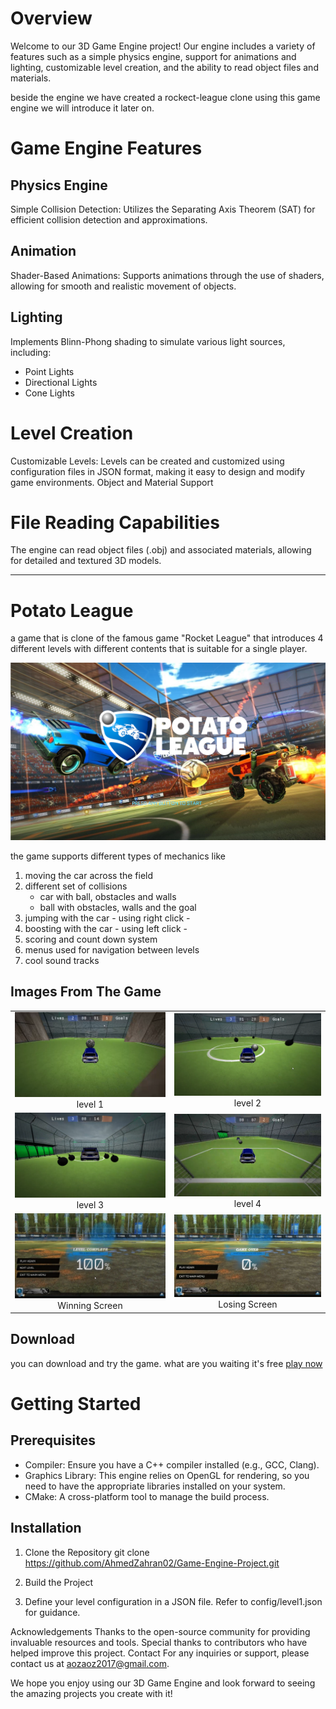 # Overview
Welcome to our 3D Game Engine project! Our engine includes a variety of features such as a simple physics engine, support for animations and lighting, customizable level creation, and the ability to read object files and materials.

beside the engine we have created a rockect-league clone using this game engine we will introduce it later on.

# Game Engine Features
## Physics Engine
Simple Collision Detection: Utilizes the Separating Axis Theorem (SAT) for efficient collision detection and approximations.
## Animation
Shader-Based Animations: Supports animations through the use of shaders, allowing for smooth and realistic movement of objects.
## Lighting
Implements Blinn-Phong shading to simulate various light sources, including:
 - Point Lights
 - Directional Lights
 - Cone Lights
# Level Creation
Customizable Levels: Levels can be created and customized using configuration files in JSON format, making it easy to design and modify game environments.
Object and Material Support
# File Reading Capabilities
The engine can read object files (.obj) and associated materials, allowing for detailed and textured 3D models.

---

# Potato League 
a game that is clone of the famous game "Rocket League" that introduces 4 different levels with different contents that is suitable for a single player.

![Game Image](./assets/textures/mainScreen3.png)

the game supports different types of mechanics like 
1. moving the car across the field 
2. different set of collisions
    - car with ball, obstacles and walls
    - ball with obstacles, walls and the goal
3. jumping with the car - using right click - 
4. boosting with the car - using left click -
5. scoring and count down system
6. menus used for navigation between levels
7. cool sound tracks 

## Images From The Game
| | |
| --- | --- |
| ![LV.1](./readme_assets/level_1.png) <div style = "text-align:center">level 1</div>| ![Alt Text 2](./readme_assets/level_2.png) <div style = "text-align:center">level 2</div>|
| ![Alt Text 3](./readme_assets/level_3.png) <div style = "text-align:center">level 3</div>| ![Alt Text 4](./readme_assets/level_4.png) <div style = "text-align:center">level 4</div>|
| ![Alt Text 3](./readme_assets/winning_screen.png) <div style = "text-align:center">Winning Screen</div>| ![Alt Text 4](./readme_assets/losing_screen.png) <div style = "text-align:center">Losing Screen</div>|


## Download 
you can download and try the game. what are you waiting it's free 
[play now](https://drive.google.com/file/d/1evlm-RldDfix9a3eADACGUq1K2fUbfeW/view?usp=sharing)



# Getting Started
## Prerequisites
- Compiler: Ensure you have a C++ compiler installed (e.g., GCC, Clang).
- Graphics Library: This engine relies on OpenGL for rendering, so you need to have the appropriate libraries installed on your system.
- CMake: A cross-platform tool to manage the build process.


## Installation
1. Clone the Repository
git clone https://github.com/AhmedZahran02/Game-Engine-Project.git

2. Build the Project

3. Define your level configuration in a JSON file. Refer to config/level1.json for guidance.




Acknowledgements
Thanks to the open-source community for providing invaluable resources and tools.
Special thanks to contributors who have helped improve this project.
Contact
For any inquiries or support, please contact us at aozaoz2017@gmail.com.

We hope you enjoy using our 3D Game Engine and look forward to seeing the amazing projects you create with it!
